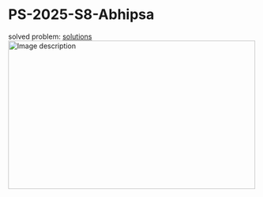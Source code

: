 # PS-2025-S8-Abhipsa
solved problem: [solutions](https://www.dropbox.com/scl/fi/5rqmi5yh19mftt9z2mfig/PS-Day-1.pdf?rlkey=melm7zlwfyjr6z57oid2cx02k&st=qw25icdu&dl=0)
<img src="https://github.com/user-attachments/assets/fd4134f4-157f-4b62-b430-bfc1c74f6dd9" alt="Image description" width="500" height="300">













